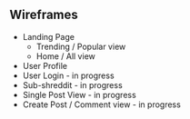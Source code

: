 ## Wireframes
* Landing Page  
  * Trending / Popular view
  * Home / All view
* User Profile
* User Login - in progress
* Sub-shreddit - in progress
* Single Post View - in progress
* Create Post / Comment view - in progress
